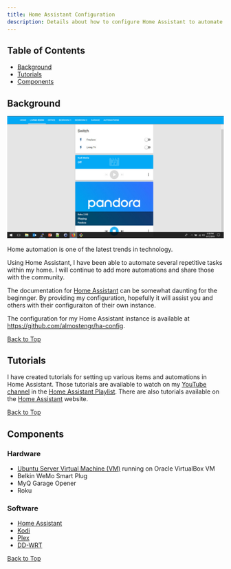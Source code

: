 ```yaml
---
title: Home Assistant Configuration
description: Details about how to configure Home Assistant to automate your home.
---
```


## Table of Contents

* [Background](#background)
* [Tutorials](#tutorials)
* [Components](#components)

## Background

![Screenshot of Home Automation](/images/portfolio_homeassistant.jpg)

Home automation is one of the latest trends in technology.

Using Home Assistant, I have been able to automate several repetitive tasks within my home.
I will continue to add more automations and share those with the community.

The documentation for <a href="https://home-assistant.io" target="_blank">Home Assistant</a> can be
somewhat daunting for the beginnger. By providing my
configuration, hopefully it will assist you and others with their configuraiton of their own instance.

The configuration for my Home Assistant instance is available at
<a href="https://github.com/almostengr/ha-config" target="_blank">https://github.com/almostengr/ha-config</a>.

[Back to Top](#)

## Tutorials

I have created tutorials for setting up various items and automations in Home Assistant. 
Those tutorials are available to watch on my 
[YouTube channel](https://www.youtube.com/channel/UC4HCouBLtXD1j1U_17aBqig) in the 
[Home Assistant Playlist](https://www.youtube.com/playlist?list=PLaAJ0fv0d9WMOGZmLnghrG321kVueGfuL). 
There are also
tutorials available on the <a href="https://home-assistant.io" target="_blank">Home Assistant</a> website.

[Back to Top](#)

## Components

### Hardware

* [Ubuntu Server Virtual Machine (VM)](http://www.ubuntu.com) running on Oracle VirtualBox VM
* Belkin WeMo Smart Plug
* MyQ Garage Opener
* Roku 

### Software

* <a href="https://home-assistant.io" target="_blank">Home Assistant</a>
* [Kodi](https://kodi.tv/)
* [Plex](https://www.plex.tv)
* [DD-WRT](https://www.dd-wrt.com/)

[Back to Top](#)
